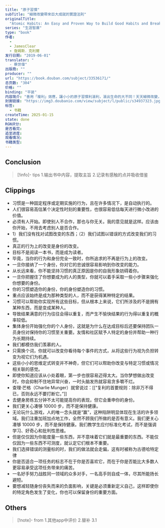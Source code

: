 ```yaml
---
title: "原子習慣"
subTitle: "細微改變帶來巨大成就的實證法則"
originalTitle:
  "Atomic Habits: An Easy and Proven Way to Build Good Habits and Break Bad Ones" 
series: "生涯智庫"
type: "book"
作者:
  - 
  - JamesClear
  - 詹姆斯．克利爾
发行日期: "2019-06-01"
translator: "
  - 蔡世偉"
出版商: ""
producer: ""
url: "https://book.douban.com/subject/33536171/"
总页数: "304"
价格: ""
binding: "平装"
内容简介: "善用「複利」效應，讓小小的原子習慣利滾利，滾出生命的大不同！天天細微改變，會累積成巨大差異，這就是原子習慣的驚人力量！本書作者詹姆斯‧克利爾在高二的一場棒球賽中意外被球棒擊中臉，嚴重受傷，甚至被實施人工昏迷。經過好幾個月的治療，雖然痊癒出院，可以重新踏上球場，後來也進入大學棒球隊，卻只能坐在板凳席，幾乎沒有上場機會。然而，在頭部嚴重受傷之後的第六年，他被選為他所就讀大學的最佳男性運動員，並且入選ESPN的全美明星陣容——整個美國僅有33人獲得這項殊榮。從運動生涯幾乎結束，到入選全美明星陣容，甚至在畢業時獲得學業方面的總統獎章，他是怎麼做到的？一切只因他認識且善用了「原子習慣」的力量！◎有效建立永久良好習慣的系統化「行為改變四法則」雖然知道習慣很重要，但你經常為了自己的壞習慣苦惱，想要戒除卻力不從心？或者，你想養成好習慣，卻老是半途而廢？其...(展开全部)善用「複利」效應，讓小小的原子習慣利滾利，滾出生命的大不同！天天細微改變，會累積成巨大差異，這就是原子習慣的驚人力量！本書作者詹姆斯‧克利爾在高二的一場棒球賽中意外被球棒擊中臉，嚴重受傷，甚至被實施人工昏迷。經過好幾個月的治療，雖然痊癒出院，可以重新踏上球場，後來也進入大學棒球隊，卻只能坐在板凳席，幾乎沒有上場機會。然而，在頭部嚴重受傷之後的第六年，他被選為他所就讀大學的最佳男性運動員，並且入選ESPN的全美明星陣容——整個美國僅有33人獲得這項殊榮。從運動生涯幾乎結束，到入選全美明星陣容，甚至在畢業時獲得學業方面的總統獎章，他是怎麼做到的？一切只因他認識且善用了「原子習慣」的力量！◎有效建立永久良好習慣的系統化「行為改變四法則」雖然知道習慣很重要，但你經常為了自己的壞習慣苦惱，想要戒除卻力不從心？或者，你想養成好習慣，卻老是半途而廢？其實，問題不在你身上，而是你遵循的行為改變系統出了問題！詹姆斯‧克利爾（James Clear）專門研究習慣、決策及如何持續進步的作家與講者，文章散見於《紐約時報》《時代雜誌》及《創業家雜誌》，也曾登上CBS電視節目《今晨》。每個月有數百萬人造訪他的網站，廣受歡迎的電子報也有數十萬名訂閱者。常受邀到大學及《財富》500大企業針對行為改變與習慣養成演講，所創造的習慣養成系統，廣受NFL、NBA及MLB的球隊使用。透過他創立的「習慣學院」（The Habits Academy）的線上課程，已教育了超過一萬名領導者、經理、教練及教師。對想要在生活與工作上打造更好習慣的個人或團體來說，「習慣學院」是首屈一指的訓練平臺。‧個人網站：jamesclear.com‧「習慣學院」網站：habitsacademy.com"
封面链接: "https://img3.doubanio.com/view/subject/l/public/s34937323.jpg"
标签:
  - 书籍
createTime: 2025-01-15
state: done
RGN评分: 
是否看完: 
追至进度: 
观看情况: 
书籍类型:
---
```

## Conclusion
> [!info]- tips
> 1.输出书中内容，提取主旨
> 2.记录有感触的点并吸收借鉴


## Clippings
- 习惯是一种固定程序或定期实施的行为，且在许多情况下，是自动执行的。
- 人们很容易高估某个决定性时刻的重要性，也很容易低估每天进行微小改进的价值。
- 必须有人开始。即使别人不合作，那也与你无关。我的意见就是这样。应该由你开始，不用去考虑别人是否合作。
- 1）我们没有找对试图改变的东西；（2）我们试图以错误的方式改变我们的习惯。
- 真正的行为上的改变是身份的改变。
- 目标不是阅读一本书，而是成为读者。
- 毕竟，当你的行为和身份完全一致时，你所追求的不再是行为上的改变。
- 一旦你接纳了一个身份，你对它的忠诚很容易影响到你改变的能力。
- 从长远来看，你不能坚持习惯的真正原因是你的自我形象妨碍着你。
- 一旦你把握住了你想要成为的人的类型，你就可以着手采取一些小步骤来强化你想要的身份。
- 你的习惯塑造你的身份，你的身份塑造你的习惯。
- 重点应该始终是成为那种类型的人，而不是获得某种特定的结果。
- 习惯可以帮助你实现所有这些目标，但从根本上来说，它们所涉及的不是拥有某种东西，而是变成某种人。
- 导致结果满意的行为往往会得以重复，而产生不愉快结果的行为得以重复的概率较低。
- 集体身份开始强化你的个人身份，这就是为什么在达成目标后还要保持团队一员身份对保持你的习惯至关重要。友情和社区赋予人特定的身份并帮助一种行为长期持续。
- 我们都模仿我们羡慕的人。
- 只需换个词，你就可以改变你看待每个事件的方式，从将这些行为视为负担转变为视它们为机遇。
- 这些小小的思维定式转变并不神奇，但它们可以帮助你改变与特定习惯或情况相关联的感觉。
- 即使你知道应该从小处着眼，第一步也很容易迈得太大。当你梦想做出改变时，你会抑制不住地异常兴奋，一时头脑发热就容易贪多嚼不烂。
- 查理·芒格（Charlie Munger）就曾说过：[[“复利的首要规则：除非万不得已，否则永远不要打断它。”]]
- 去健身房练五分钟不太可能提高你的表现，但它会重申你的身份。
- 我们更关心凑够 10000 步，而不是保持健康。
- 无论玩什么游戏，人的唯一念头就是“赢”，这种陷阱明显体现在生活的许多领域。我们注重加班加点地工作，全然不顾我们所做的是否有意义。我们更关心凑够 10000 步，而不是保持健康。我们教学生应付标准化考试，而不是强调学习、好奇心和批判性思维。
- 但是仅仅因为你能度量一些东西，并不意味着它们就是最重要的东西。不能仅仅因为一些东西不可测度，就认定它们根本不重要。
- 我们选择错误的测量标的时，我们的做法就会走偏，这有时被称为古德哈特定律
- 你是否适合一项任务的标志不在于你是否喜欢它，而在于你是否能比大多数人更容易承受这项任务带来的痛苦。
- 一名好手努力战胜同一领域的众多对手，一名高手则自成一体，尽其所能扬长避短。
- 要想减轻随身份丧失而来的负面影响，关键是必须重新定义自己，这样即使你的特定角色发生了变化，你也可以保留身份的重要方面。

## Others
> [!note]- from
> 1.其他app中评价
> 2.替补
> 3.1